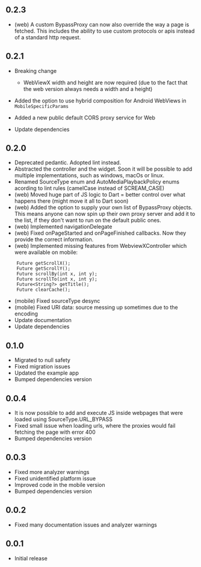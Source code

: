 ## 0.2.3

- (web) A custom BypassProxy can now also override the way a page is fetched. This includes the ability to use custom protocols or apis instead of a standard http request.

## 0.2.1

- Breaking change

  - WebViewX width and height are now required (due to the fact that the web version always needs a width and a height)

- Added the option to use hybrid composition for Android WebViews in `MobileSpecificParams`
- Added a new public default CORS proxy service for Web
- Update dependencies

## 0.2.0

- Deprecated pedantic. Adopted lint instead.
- Abstracted the controller and the widget. Soon it will be possible to add multiple implementations, such as windows, macOs or linux.
- Renamed SourceType enum and AutoMediaPlaybackPolicy enums acording to lint rules (camelCase instead of SCREAM_CASE)
- (web) Moved huge part of JS logic to Dart = better control over what happens there (might move it all to Dart soon)
- (web) Added the option to supply your own list of BypassProxy objects. This means anyone can now spin up their own proxy server and add it to the list, if they don't want to run on the default public ones.
- (web) Implemented navigationDelegate
- (web) Fixed onPageStarted and onPageFinished callbacks. Now they provide the correct information.
- (web) Implemented missing features from WebviewXController which were available on mobile:

```
    Future getScrollX();
    Future getScrollY();
    Future scrollBy(int x, int y);
    Future scrollTo(int x, int y);
    Future<String?> getTitle();
    Future clearCache();
```

- (mobile) Fixed sourceType desync
- (mobile) Fixed URI data: source messing up sometimes due to the encoding
- Update documentation
- Update dependencies

## 0.1.0

- Migrated to null safety
- Fixed migration issues
- Updated the example app
- Bumped dependencies version

## 0.0.4

- It is now possible to add and execute JS inside webpages that were loaded using SourceType.URL_BYPASS
- Fixed small issue when loading urls, where the proxies would fail fetching the page with error 400
- Bumped dependencies version

## 0.0.3

- Fixed more analyzer warnings
- Fixed unidentified platform issue
- Improved code in the mobile version
- Bumped dependencies version

## 0.0.2

- Fixed many documentation issues and analyzer warnings

## 0.0.1

- Initial release
